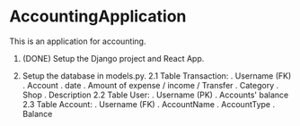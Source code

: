 # AccountingApplication
This is an application for accounting.

1. (DONE) Setup the Django project and React App.

2. Setup the database in models.py.
    2.1 Table Transaction:
        . Username (FK)
        . Account
        . date
        . Amount of expense / income / Transfer
        . Category
        . Shop
        . Description
    2.2 Table User:
        . Username (PK)
        . Accounts' balance
    2.3 Table Account:
        . Username (FK)
        . AccountName
        . AccountType
        . Balance
